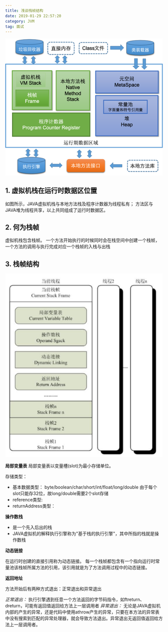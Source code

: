```yaml
---
title: 浅谈栈帧结构
date: 2019-01-29 22:57:20
category: JVM
tag: 面试
---
```


![虚拟机内存结构](浅谈栈帧结构/jvmStack.jpg)

## 1. 虚拟机栈在运行时数据区位置

如图所示，JAVA虚拟机栈与本地方法栈及程序计数器为线程私有； 方法区与JAVA堆为线程共享，以上共同组成了运行时数据区。

## 2. 何为栈帧

虚拟机栈包含栈帧。 一个方法开始执行的时候同时会在栈空间中创建一个栈帧，一个方法的调用与执行完成对应一个栈帧的入栈与出栈

## 3. 栈帧结构

![栈帧结构](浅谈栈帧结构/jvmStackFrame.jpg)

**局部变量表** 局部变量表以变量槽(slot)为最小存储单位。

存储类型：

- 基本数据类型： byte/boolean/char/short/int/float/long/double 由于每个slot只能存32位，故long/double需要2个slot存储
- reference类型: 
- returnAddress类型：

**操作数栈**

- 是一个先入后出的栈
- JAVA虚拟机的解释执行引擎称为"基于栈的执行引擎"，其中所指的栈就是操作数栈

**动态链接**

在运行时创建的直接引用称为动态链接。 每一个栈帧都包含有一个指向运行时常量池该栈帧所属方法的引用，该引用就是为了方法调用过程中的动态链接。

**返回地址**

方法开始后有两种方式退出：正常退出和异常退出

*正常退出：* 执行引擎遇到任意一个方法返回的字节码指令，如ftreturn、dreturn，可能有返回值返回给方法上一层调用者
*异常退出：* 无论是JAVA虚拟机内部的产生的异常，还是代码中使用athrow产生的异常，只要在本方法的异常表中没有搜索到匹配的异常处理器，就会导致方法退出。异常退出无返回值返回给方法上一层调用者。